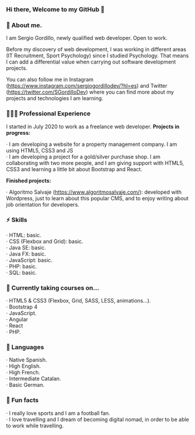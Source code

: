 ### Hi there, Welcome to my GitHub 👋

### 💬 About me.

I am Sergio Gordillo, newly qualified web developer. Open to work.

Before my discovery of web development, I was working in different areas (IT Recruitment, Sport Psychology) since I studied Psychology. That means I can add a differential value when carrying out software development projects.

You can also follow me in Instagram (https://www.instagram.com/sergiogordillodev/?hl=es) and Twitter (https://twitter.com/SGordilloDev) where you can find more about my projects and technologies I am learning.

### 👨🏽‍💻 Professional Experience

I started in July 2020 to work as a freelance web developer. <strong> Projects in progress: </strong>

  · I am developing a website for a property management company. I am using HTML5, CSS3 and JS <br>
  · I am developing a project for a gold/silver purchase shop. I am collaborating with two more people, and I am giving support with HTML5, CSS3 and learning a little bit about Bootstrap and React. <br>

<strong> Finished projects: </strong>

  · Algoritmo Salvaje (https://www.algoritmosalvaje.com/): developed with Wordpress, just to learn about this popular CMS, and to enjoy writing about job orientation for developers.
  
### ⚡ Skills

  · HTML: basic. <br>
  · CSS (Flexbox and Grid): basic. <br>
  · Java SE: basic. <br>
  · Java FX: basic. <br>
  · JavaScript: basic. <br>
  · PHP: basic. <br>
  · SQL: basic.
  
### 🌱 Currently taking courses on...

  · HTML5 & CSS3 (Flexbox, Grid, SASS, LESS, animations...). <br>
  · Bootstrap 4 <br>
  · JavaScript. <br>
  · Angular <br>
  · React <br>
  · PHP. <br>
  
### 👯 Languages

  · Native Spanish. <br>
  · High English. <br>
  · High French. <br>
  · Intermediate Catalan. <br>
  · Basic German.
  
### 🌴 Fun facts

  · I really love sports and I am a football fan. <br>
  · I love travelling and I dream of becoming digital nomad, in order to be able to work while travelling.
  


  

<!-- 🔭-  I’m currently working on ...
- 🌱 I’m currently learning ...
- 👯 I’m looking to collaborate on ...
- 🤔 I’m looking for help with ...
-  Ask me about ...
- 📫 How to reach me: ...
- 😄 Pronouns: ...
- ⚡ Fun fact: ... -->

